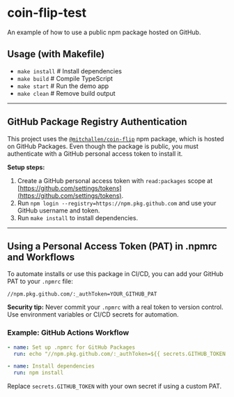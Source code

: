 coin-flip-test
==
An example of how to use a public npm package hosted on GitHub.

## Usage (with Makefile)

- `make install`   # Install dependencies
- `make build`    # Compile TypeScript
- `make start`    # Run the demo app
- `make clean`    # Remove build output

---

## GitHub Package Registry Authentication

This project uses the [`@mitchallen/coin-flip`](https://github.com/users/mitchallen/packages/npm/package/coin-flip) npm package, which is hosted on GitHub Packages. Even though the package is public, you must authenticate with a GitHub personal access token to install it.

**Setup steps:**
1. Create a GitHub personal access token with `read:packages` scope at [https://github.com/settings/tokens](https://github.com/settings/tokens).
2. Run `npm login --registry=https://npm.pkg.github.com` and use your GitHub username and token.
3. Run `make install` to install dependencies.

---

## Using a Personal Access Token (PAT) in .npmrc and Workflows

To automate installs or use this package in CI/CD, you can add your GitHub PAT to your `.npmrc` file:

```
//npm.pkg.github.com/:_authToken=YOUR_GITHUB_PAT
```

**Security tip:** Never commit your `.npmrc` with a real token to version control. Use environment variables or CI/CD secrets for automation.

### Example: GitHub Actions Workflow

```yaml
- name: Set up .npmrc for GitHub Packages
  run: echo "//npm.pkg.github.com/:_authToken=${{ secrets.GITHUB_TOKEN }}" > ~/.npmrc

- name: Install dependencies
  run: npm install
```

Replace `secrets.GITHUB_TOKEN` with your own secret if using a custom PAT.



